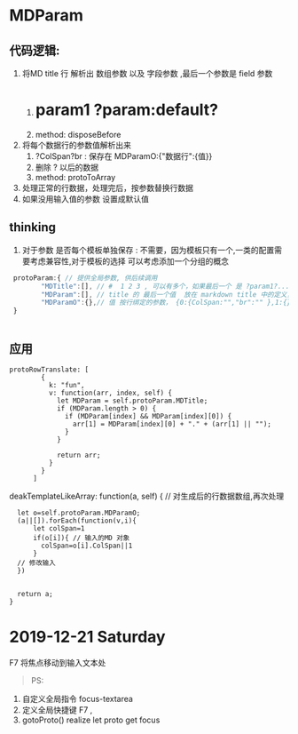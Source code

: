 # MDParam

## 代码逻辑:
1. 将MD title 行 解析出 数组参数 以及 字段参数 ,最后一个参数是 field 参数 
    1. #   param1   ?param:default? 
    2. method: disposeBefore
2. 将每个数据行的参数值解析出来
    1. ?ColSpan?br    : 保存在  MDParamO:{"数据行":{值}}
    2. 删除 ? 以后的数据
    3. method: protoToArray 
3. 处理正常的行数据，处理完后，按参数替换行数据
4. 如果没用输入值的参数 设置成默认值

## thinking
1. 对于参数 是否每个模板单独保存
    : 不需要，因为模板只有一个,一类的配置需要考虑兼容性,对于模板的选择 可以考虑添加一个分组的概念

``` js
 protoParam:{ // 提供全局参数, 供后续调用
        "MDTitle":[], // #  1 2 3 , 可以有多个，如果最后一个 是 ?param1?... 方式 那么 可以理解为全局的，建议用在第一个
        "MDParam":[], // title 的 最后一个值  放在 markdown title 中的定义，目前支持用(?param1) 模式 取值是 ?  ?ColSpan?br  
        "MDParamO":{},// 值 按行绑定的参数， {0:{ColSpan:"","br":"" },1:{} }
 }



```

## 应用
 <!-- 将 数组行 前添加MD 参数  -->
    protoRowTranslate: [
            {
              k: "fun",
              v: function(arr, index, self) {
                let MDParam = self.protoParam.MDTitle;
                if (MDParam.length > 0) {
                  if (MDParam[index] && MDParam[index][0]) {
                    arr[1] = MDParam[index][0] + "." + (arr[1] || "");
                  }
                }

                return arr;
              }
            }
          ]


<!-- 将MD 参数应用于 字符串模板中 -->
deakTemplateLikeArray: function(a, self) { // 对生成后的行数据数组,再次处理
      
      let o=self.protoParam.MDParamO;
      (a||[]).forEach(function(v,i){
          let colSpan=1
          if(o[i]){ // 输入的MD 对象
            colSpan=o[i].ColSpan||1 
          }
      // 修改输入    
      })
     

      return a;
    }

# 2019-12-21  Saturday 
F7 将焦点移动到输入文本处
>PS:
  1. 自定义全局指令 focus-textarea
  2. 定义全局快捷键 F7 ,
  3. gotoProto() realize let proto get focus 



